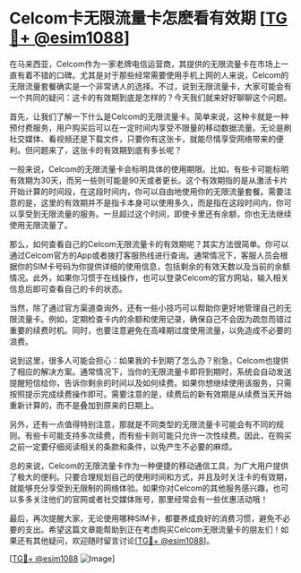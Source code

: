 # Celcom卡无限流量卡怎麽看有效期 [[TG💪+ @esim1088](https://t.me/s/esim1088)]

在马来西亚，Celcom作为一家老牌电信运营商，其提供的无限流量卡在市场上一直有着不错的口碑。尤其是对于那些经常需要使用手机上网的人来说，Celcom的无限流量套餐确实是一个非常诱人的选择。不过，说到无限流量卡，大家可能会有一个共同的疑问：这卡的有效期到底是怎样的？今天我们就来好好聊聊这个问题。

首先，让我们了解一下什么是Celcom的无限流量卡。简单来说，这种卡就是一种预付费服务，用户购买后可以在一定时间内享受不限量的移动数据流量。无论是刷社交媒体、看视频还是下载文件，只要你有这张卡，就能尽情享受网络带来的便利。但问题来了，这张卡的有效期到底有多长呢？

一般来说，Celcom的无限流量卡会标明具体的使用期限。比如，有些卡可能标明有效期为30天，而另一些则可能是90天或者更长。这个有效期指的是从激活卡片开始计算的时间段，在这段时间内，你可以自由地使用你的无限流量套餐。需要注意的是，这里的有效期并不是指卡本身可以使用多久，而是指在这段时间内，你可以享受到无限流量的服务。一旦超过这个时间，即使卡里还有余额，你也无法继续使用无限流量了。

那么，如何查看自己的Celcom无限流量卡的有效期呢？其实方法很简单。你可以通过Celcom官方的App或者拨打客服热线进行查询。通常情况下，客服人员会根据你的SIM卡号码为你提供详细的使用信息，包括剩余的有效天数以及当前的余额情况。此外，如果你习惯于在线操作，也可以登录Celcom的官方网站，输入相关信息后即可查看自己的卡的状态。

当然，除了通过官方渠道查询外，还有一些小技巧可以帮助你更好地管理自己的无限流量卡。例如，定期检查卡内的余额和使用记录，确保自己不会因为疏忽而错过重要的续费时机。同时，也要注意避免在高峰期过度使用流量，以免造成不必要的浪费。

说到这里，很多人可能会担心：如果我的卡到期了怎么办？别急，Celcom也提供了相应的解决方案。通常情况下，当你的无限流量卡即将到期时，系统会自动发送提醒短信给你，告诉你剩余的时间以及如何续费。如果你想继续使用该服务，只需按照提示完成续费操作即可。需要注意的是，续费后的新有效期是从续费当天开始重新计算的，而不是叠加到原来的日期上。

另外，还有一点值得特别注意，那就是不同类型的无限流量卡可能会有不同的规则。有些卡可能支持多次续费，而有些卡则可能只允许一次性续费。因此，在购买之前一定要仔细阅读相关的条款和条件，以免产生不必要的麻烦。

总的来说，Celcom的无限流量卡作为一种便捷的移动通信工具，为广大用户提供了极大的便利。只要合理规划自己的使用时间和方式，并且及时关注卡的有效期，就能够充分享受到无限制的网络体验。如果你对Celcom的其他服务感兴趣，也可以多多关注他们的官网或者社交媒体账号，那里经常会有一些优惠活动哦！

最后，再次提醒大家，无论使用哪种SIM卡，都要养成良好的消费习惯，避免不必要的支出。希望这篇文章能帮助到正在考虑购买Celcom无限流量卡的朋友们！如果还有其他疑问，欢迎随时留言讨论[[TG💪+ @esim1088](https://t.me/s/esim1088)]。

[[TG💪+ @esim1088](https://t.me/s/esim1088) ![Image](https://i.postimg.cc/4NQfJmqS/Snipaste-2025-05-13-00-14-12.png)]
